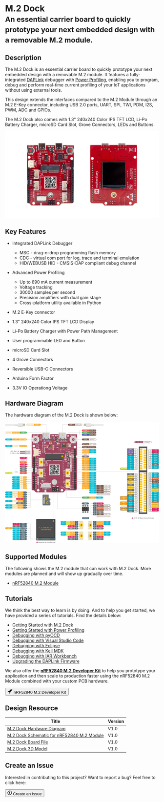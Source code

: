 # M.2 Dock<br/><small>An essential carrier board to quickly prototype your next embedded design with a removable M.2 module.</small>

## Description

The M.2 Dock is an essential carrier board to quickly prototype your next embedded design with a removable M.2 module. It features a fully-integrated [DAPLink](https://armmbed.github.io/DAPLink/) debugger with [Power Profiling](power-profiling.md), enabling you to program, debug and perform real-time current profiling of your IoT applications without using external tools.

This design extends the interfaces compared to the M.2 Module through an M.2 E-Key connector, including USB 2.0 ports, UART, SPI, TWI, PDM, I2S, PWM, ADC and GPIOs.

The M.2 Dock also comes with 1.3" 240x240 Color IPS TFT LCD, Li-Po Battery Charger, microSD Card Slot, Grove Connectors, LEDs and Buttons.

[![M.2 Dock Image](assets/images/m2-dock-prod.webp)](https://store.makerdiary.com/products/nrf52840-m2-developer-kit)

## Key Features

* Integrated DAPLink Debugger
	- MSC - drag-n-drop programming flash memory
	- CDC - virtual com port for log, trace and terminal emulation
	- HID/WEBUSB HID - CMSIS-DAP compliant debug channel

* Advanced Power Profiling
	- Up to 690 mA current measurement
	- Voltage tracking
	- 30000 samples per second
	- Precision amplifiers with dual gain stage
	- Cross-platform utility available in Python

* M.2 E-Key connector
* 1.3" 240x240 Color IPS TFT LCD Display
* Li-Po Battery Charger with Power Path Management
* User programmable LED and Button
* microSD Card Slot
* 4 Grove Connectors
* Reversible USB-C Connectors
* Arduino Form Factor
* 3.3V IO Operationg Voltage

## Hardware Diagram

The hardware diagram of the M.2 Dock is shown below:

<a href="resources/m2_dock_hw_diagram_v1_0.pdf" target="_blank"><img alt="Click to download the PDF" src="assets/images/m2-dock-diagram.webp"></a>

## Supported Modules

The following shows the M.2 module that can work with M.2 Dock. More modules are planned and will show up gradually over time.

* [nRF52840 M.2 Module](https://store.makerdiary.com/products/nrf52840-m2-module)

## Tutorials

We think the best way to learn is by doing. And to help you get started, we have provided a series of tutorials. Find the details below:

* [Getting Started with M.2 Dock](getting-started.md)
* [Getting Started with Power Profiling](power-profiling.md)
* [Debugging with pyOCD](debugging/pyocd.md)
* [Debugging with Visual Studio Code](debugging/vscode.md)
* [Debugging with Eclipse](debugging/eclipse.md)
* [Debugging with Keil MDK](debugging/keil-mdk.md)
* [Debugging with IAR Workbench](debugging/iar-ewarm.md)
* [Upgrading the DAPLink Firmware](upgrading.md)

We also offer the **[nRF52840 M.2 Developer Kit](https://store.makerdiary.com/products/nrf52840-m2-developer-kit)** to help you prototype your application and then scale to production faster using the nRF52840 M.2 Module combined with your custom PCB hardware.

<a href="https://wiki.makerdiary.com/nrf52840-m2-devkit" target="_blank"><button class="md-tile md-tile--primary" style="width:auto;"><svg xmlns="http://www.w3.org/2000/svg" viewBox="0 0 16 16" width="16" height="16"><path fill-rule="evenodd" d="M12.17 3.83c-.27-.27-.47-.55-.63-.88-.16-.31-.27-.66-.34-1.02-.58.33-1.16.7-1.73 1.13-.58.44-1.14.94-1.69 1.48-.7.7-1.33 1.81-1.78 2.45H3L0 10h3l2-2c-.34.77-1.02 2.98-1 3l1 1c.02.02 2.23-.64 3-1l-2 2v3l3-3v-3c.64-.45 1.75-1.09 2.45-1.78.55-.55 1.05-1.13 1.47-1.7.44-.58.81-1.16 1.14-1.72-.36-.08-.7-.19-1.03-.34a3.39 3.39 0 01-.86-.63zM16 0s-.09.38-.3 1.06c-.2.7-.55 1.58-1.06 2.66-.7-.08-1.27-.33-1.66-.72-.39-.39-.63-.94-.7-1.64C13.36.84 14.23.48 14.92.28 15.62.08 16 0 16 0z"></path></svg> nRF52840 M.2 Developer Kit</button></a>

## Design Resource

|    **Title**                | **Version** |
| --------------------------- | ----------- |
| [M.2 Dock Hardware Diagram](https://wiki.makerdiary.com/m2-dock/resources/m2_dock_hw_diagram_v1_0.pdf) | V1.0 |
| [M.2 Dock Schematic for nRF52840 M.2 Module](https://wiki.makerdiary.com/m2-dock/resources/m2_dock_schematic_v1_0_for_nrf52840.pdf) | V1.0 |
| [M.2 Dock Board File](https://wiki.makerdiary.com/m2-dock/resources/m2_dock_board_file_v1_0.pdf) | V1.0 |
[M.2 Dock 3D Model](https://wiki.makerdiary.com/m2-dock/resources/m2_dock_3d_model_v1_0.step) | V1.0 |

## Create an Issue
Interested in contributing to this project? Want to report a bug? Feel free to click here:

<a href="https://github.com/makerdiary/m2-dock/issues/new"><button class="md-tile md-tile--primary"><svg xmlns="http://www.w3.org/2000/svg" viewBox="0 0 14 16" width="14" height="16"><path fill-rule="evenodd" d="M7 2.3c3.14 0 5.7 2.56 5.7 5.7s-2.56 5.7-5.7 5.7A5.71 5.71 0 011.3 8c0-3.14 2.56-5.7 5.7-5.7zM7 1C3.14 1 0 4.14 0 8s3.14 7 7 7 7-3.14 7-7-3.14-7-7-7zm1 3H6v5h2V4zm0 6H6v2h2v-2z"></path></svg> Create an Issue</button></a>
